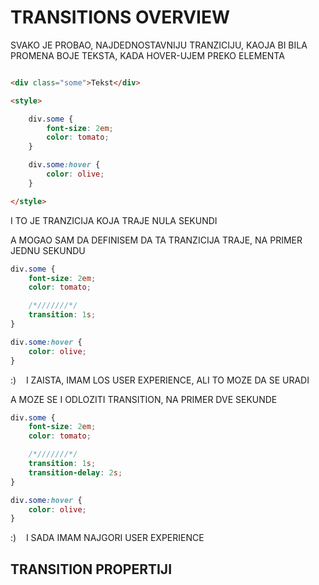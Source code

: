 # TRANSITIONS OVERVIEW

SVAKO JE PROBAO, NAJDEDNOSTAVNIJU TRANZICIJU, KAOJA BI BILA PROMENA BOJE TEKSTA, KADA HOVER-UJEM PREKO ELEMENTA

```HTML

<div class="some">Tekst</div>

<style>

    div.some {
        font-size: 2em;
        color: tomato;
    }

    div.some:hover {
        color: olive;
    }

</style>

```

I TO JE TRANZICIJA KOJA TRAJE NULA SEKUNDI

A MOGAO SAM DA DEFINISEM DA TA TRANZICIJA TRAJE, NA PRIMER JEDNU SEKUNDU

```CSS
div.some {
    font-size: 2em;
    color: tomato;

    /*///////*/
    transition: 1s;
}

div.some:hover {
    color: olive;
}
```

:) &nbsp;&nbsp; I ZAISTA, IMAM LOS USER EXPERIENCE, ALI TO MOZE DA SE URADI

A MOZE SE I ODLOZITI TRANSITION, NA PRIMER DVE SEKUNDE

```CSS
div.some {
    font-size: 2em;
    color: tomato;

    /*///////*/
    transition: 1s;
    transition-delay: 2s;
}

div.some:hover {
    color: olive;
}
```

:) &nbsp;&nbsp; I SADA IMAM NAJGORI USER EXPERIENCE

## TRANSITION PROPERTIJI

